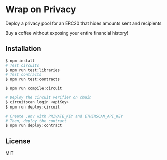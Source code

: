 # Wrap on Privacy

Deploy a privacy pool for an ERC20 that hides amounts sent and recipients

Buy a coffee without exposing your entire financial history!

## Installation

```sh
$ npm install
# Test circuits
$ npm run test:libraries
# Test contracts
$ npm run test:contracts

$ npm run compile:circuit

# Deploy the circuit verifier on chain
$ circuitscan login <apiKey>
$ npm run deploy:circuit

# Create .env with PRIVATE_KEY and ETHERSCAN_API_KEY
# Then, deploy the contract
$ npm run deploy:contract
```

## License

MIT

